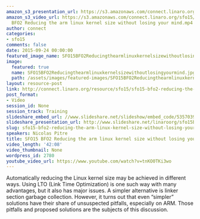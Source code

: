 ```yaml
---
amazon_s3_presentation_url: https://s3.amazonaws.com/connect.linaro.org/sfo15/Presentations/09-24-Thursday/SFO15-BF02-ReducingARMLinuxKernelSize.pdf
amazon_s3_video_url: https://s3.amazonaws.com/connect.linaro.org/sfo15/Videos/09-23-Wednesday/SFO15
  BFO2 Reducing the arm linux kernel size without losing your mind.mp4
author: connect
categories:
- sfo15
comments: false
date: 2015-09-24 00:00:00
featured_image_name: SFO15BFO2Reducingthearmlinuxkernelsizewithoutlosingyourmind.jpg
image:
  featured: true
  name: SFO15BFO2Reducingthearmlinuxkernelsizewithoutlosingyourmind.jpg
  path: /assets/images/featured-images/SFO15BFO2Reducingthearmlinuxkernelsizewithoutlosingyourmind.jpg
layout: resource-post
link: http://connect.linaro.org/resource/sfo15/sfo15-bfo2-reducing-the-arm-linux-kernel-size-without-losing-your-mind/
post_format:
- Video
session_id: None
session_track: Training
slideshare_embed_url: //www.slideshare.net/slideshow/embed_code/53570396
slideshare_presentation_url: http://www.slideshare.net/linaroorg/sfo15bfo2-reducing-the-arm-linux-kernel-size-without-losing-your-mind
slug: sfo15-bfo2-reducing-the-arm-linux-kernel-size-without-losing-your-mind
speakers: Nicolas Pitre
title: SFO15 BFO2 Reducing the arm linux kernel size without losing your mind
video_length: '42:08'
video_thumbnail: None
wordpress_id: 2780
youtube_video_url: https://www.youtube.com/watch?v=tnKO0TKi3wo
---
```


Automatically reducing the Linux kernel size may be achieved in
different ways. Using LTO (Link Time Optimization) is one such way with many advantages, but it also has major issues. A simpler alternative is linker section garbage collection. However, it turns out that even “simpler” solutions have their share of unsuspected pitfalls, especially on ARM. Those pitfalls and proposed solutions are the subjects of this discussion.